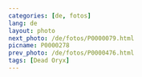 ```yaml
---
categories: [de, fotos]
lang: de
layout: photo
next_photo: /de/fotos/P0000079.html
picname: P0000278
prev_photo: /de/fotos/P0000476.html
tags: [Dead Oryx]
---
```

